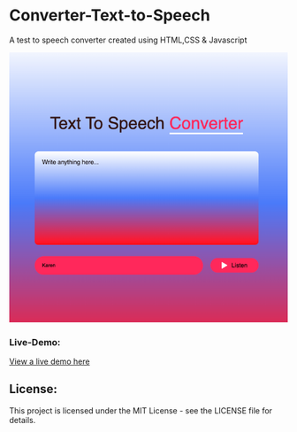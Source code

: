 # Converter-Text-to-Speech

A test to speech converter created using HTML,CSS &amp; Javascript

![Quiz Screenshot](images/screenshot.png)


### Live-Demo:

[View a live demo here](https://algomystique.github.io/Converter-Text-to-Speech)

## **License:**

This project is licensed under the MIT License - see the LICENSE file for details.
